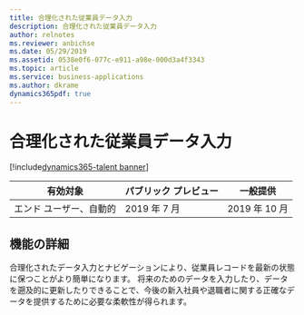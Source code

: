 ```yaml
---
title: 合理化された従業員データ入力
description: 合理化された従業員データ入力
author: relnotes
ms.reviewer: anbichse
ms.date: 05/29/2019
ms.assetid: 0538e0f6-077c-e911-a98e-000d3a4f3343
ms.topic: article
ms.service: business-applications
ms.author: dkrame
dynamics365pdf: true
---
```

# 合理化された従業員データ入力
[!include[dynamics365-talent banner](../includes/dynamics365-talent.md)]

| 有効対象    |  パブリック プレビュー | 一般提供 | 
| ---------- | ---------- |---------- |
|エンド ユーザー、自動的|2019 年 7 月| 2019 年 10 月|






## 機能の詳細
<!--feature detail start -->
合理化されたデータ入力とナビゲーションにより、従業員レコードを最新の状態に保つことがより簡単になります。 将来のためのデータを入力したり、データを遡及的に更新したりできることで、今後の新入社員や退職者に関する正確なデータを提供するために必要な柔軟性が得られます。
<!--feature detail end -->










